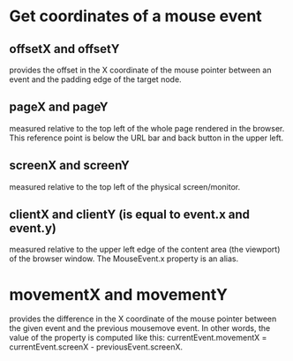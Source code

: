 # Get coordinates of a mouse event

## offsetX and offsetY

provides the offset in the X coordinate of the mouse pointer between an event and the padding edge of the target node.

## pageX and pageY

measured relative to the top left of the whole page rendered in the browser. This reference point is below the URL bar and back button in the upper left.

## screenX and screenY

measured relative to the top left of the physical screen/monitor.

## clientX and clientY (is equal to event.x and event.y)

measured relative to the upper left edge of the content area (the viewport) of the browser window.
The MouseEvent.x property is an alias.

# movementX and movementY

provides the difference in the X coordinate of the mouse pointer between the given event and the previous mousemove event. In other words, the value of the property is computed like this: currentEvent.movementX = currentEvent.screenX - previousEvent.screenX.
